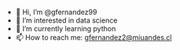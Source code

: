 - 👋 Hi, I’m @gfernandez99
- 👀 I’m interested in data science
- 🌱 I’m currently learning python
- 📫 How to reach me: gfernandez2@miuandes.cl

<!---
gfernandez99/gfernandez99 is a ✨ special ✨ repository because its `README.md` (this file) appears on your GitHub profile.
You can click the Preview link to take a look at your changes.
--->
